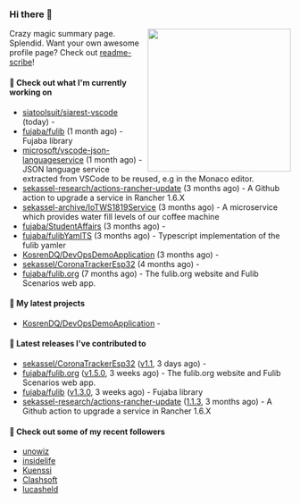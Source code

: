 ### Hi there 👋

<img align="right" src="https://github.com/KosrenDQ.png?size=512" width="256">

Crazy magic summary page. Splendid.
Want your own awesome profile page? Check out [readme-scribe](https://github.com/muesli/readme-scribe)!

#### 👷 Check out what I'm currently working on

- [siatoolsuit/siarest-vscode](https://github.com/siatoolsuit/siarest-vscode) (today) - 
- [fujaba/fulib](https://github.com/fujaba/fulib) (1 month ago) - Fujaba library
- [microsoft/vscode-json-languageservice](https://github.com/microsoft/vscode-json-languageservice) (1 month ago) - JSON language service extracted from VSCode to be reused, e.g in the Monaco editor.
- [sekassel-research/actions-rancher-update](https://github.com/sekassel-research/actions-rancher-update) (3 months ago) - A Github action to upgrade a service in Rancher 1.6.X 
- [sekassel-archive/IoTWS1819Service](https://github.com/sekassel-archive/IoTWS1819Service) (3 months ago) - A microservice which provides water fill levels of our coffee machine
- [fujaba/StudentAffairs](https://github.com/fujaba/StudentAffairs) (3 months ago) - 
- [fujaba/fulibYamlTS](https://github.com/fujaba/fulibYamlTS) (3 months ago) - Typescript implementation of the fulib yamler
- [KosrenDQ/DevOpsDemoApplication](https://github.com/KosrenDQ/DevOpsDemoApplication) (3 months ago) - 
- [sekassel/CoronaTrackerEsp32](https://github.com/sekassel/CoronaTrackerEsp32) (4 months ago) - 
- [fujaba/fulib.org](https://github.com/fujaba/fulib.org) (7 months ago) - The fulib.org website and Fulib Scenarios web app.

#### 🌱 My latest projects

- [KosrenDQ/DevOpsDemoApplication](https://github.com/KosrenDQ/DevOpsDemoApplication) - 

#### 🔭 Latest releases I've contributed to

- [sekassel/CoronaTrackerEsp32](https://github.com/sekassel/CoronaTrackerEsp32) ([v1.1](https://github.com/sekassel/CoronaTrackerEsp32/releases/tag/v1.1), 3 days ago) - 
- [fujaba/fulib.org](https://github.com/fujaba/fulib.org) ([v1.5.0](https://github.com/fujaba/fulib.org/releases/tag/v1.5.0), 3 weeks ago) - The fulib.org website and Fulib Scenarios web app.
- [fujaba/fulib](https://github.com/fujaba/fulib) ([v1.3.0](https://github.com/fujaba/fulib/releases/tag/v1.3.0), 3 weeks ago) - Fujaba library
- [sekassel-research/actions-rancher-update](https://github.com/sekassel-research/actions-rancher-update) ([1.1.3](https://github.com/sekassel-research/actions-rancher-update/releases/tag/1.1.3), 3 months ago) - A Github action to upgrade a service in Rancher 1.6.X 

#### 👯 Check out some of my recent followers

- [unowiz](https://github.com/unowiz)
- [insidelife](https://github.com/insidelife)
- [Kuenssi](https://github.com/Kuenssi)
- [Clashsoft](https://github.com/Clashsoft)
- [lucasheld](https://github.com/lucasheld)
